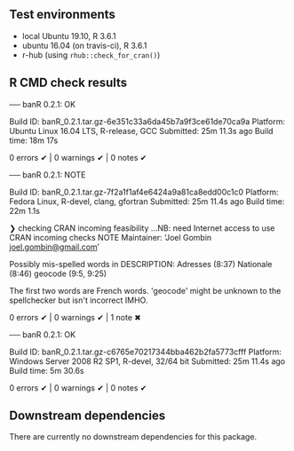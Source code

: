 ## Test environments
* local Ubuntu 19.10, R 3.6.1
* ubuntu 16.04 (on travis-ci), R 3.6.1
* r-hub (using `rhub::check_for_cran()`)

## R CMD check results

── banR 0.2.1: OK

  Build ID:   banR_0.2.1.tar.gz-6e351c33a6da45b7a9f3ce61de70ca9a
  Platform:   Ubuntu Linux 16.04 LTS, R-release, GCC
  Submitted:  25m 11.3s ago
  Build time: 18m 17s

0 errors ✔ | 0 warnings ✔ | 0 notes ✔

── banR 0.2.1: NOTE

  Build ID:   banR_0.2.1.tar.gz-7f2a1f1af4e6424a9a81ca8edd00c1c0
  Platform:   Fedora Linux, R-devel, clang, gfortran
  Submitted:  25m 11.4s ago
  Build time: 22m 1.1s

❯ checking CRAN incoming feasibility ...NB: need Internet access to use CRAN incoming checks
   NOTE
  Maintainer: ‘Joel Gombin <joel.gombin@gmail.com>’
  
  Possibly mis-spelled words in DESCRIPTION:
    Adresses (8:37)
    Nationale (8:46)
    geocode (9:5, 9:25)
    
The first two words are French words. 'geocode' might be unknown to the spellchecker but isn't incorrect IMHO.  
    

0 errors ✔ | 0 warnings ✔ | 1 note ✖

── banR 0.2.1: OK

  Build ID:   banR_0.2.1.tar.gz-c6765e70217344bba462b2fa5773cfff
  Platform:   Windows Server 2008 R2 SP1, R-devel, 32/64 bit
  Submitted:  25m 11.4s ago
  Build time: 5m 30.6s

0 errors ✔ | 0 warnings ✔ | 0 notes ✔

## Downstream dependencies

There are currently no downstream dependencies for this package. 